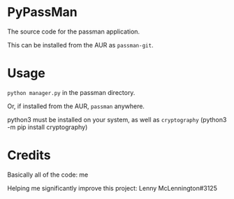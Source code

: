 # PyPassMan
The source code for the passman application.

This can be installed from the AUR as `passman-git`.

# Usage
`python manager.py` in the passman directory.

Or, if installed from the AUR, `passman` anywhere.

python3 must be installed on your system, as well as `cryptography` (python3 -m pip install cryptography)

# Credits
Basically all of the code: me

Helping me significantly improve this project: Lenny McLennington#3125

